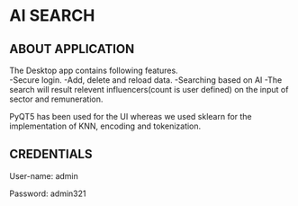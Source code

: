 # AI SEARCH

## ABOUT APPLICATION

The Desktop app contains following features. <br>
-Secure login.
-Add, delete and reload data.
-Searching based on AI
-The search will result relevent influencers(count is user defined) on the input of sector and remuneration.

PyQT5 has been used for the UI whereas we used sklearn for the implementation of KNN, encoding and tokenization.

## CREDENTIALS

User-name: admin

Password: admin321
